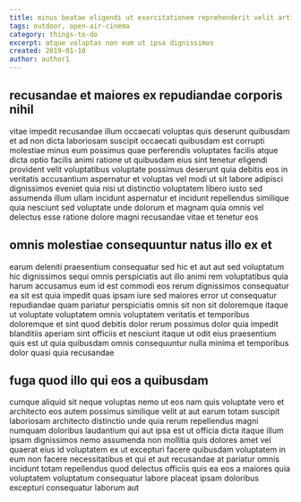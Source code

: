 ```yaml
---
title: minus beatae eligendi ut exercitationem reprehenderit velit article 2310
tags: outdoor, open-air-cinema
category: things-to-do
excerpt: atque voluptas non eum ut ipsa dignissimos
created: 2019-01-10
author: author1
---
```


## recusandae et maiores ex repudiandae corporis nihil

vitae impedit recusandae illum occaecati voluptas quis deserunt quibusdam et ad non dicta laboriosam suscipit occaecati quibusdam est corrupti molestiae minus eum possimus quae perferendis voluptates facilis atque dicta optio facilis animi ratione ut quibusdam eius sint tenetur eligendi provident velit voluptatibus voluptate possimus deserunt quia debitis eos in veritatis accusantium aspernatur et voluptas vel modi ut sit labore adipisci dignissimos eveniet quia nisi ut distinctio voluptatem libero iusto sed assumenda illum ullam incidunt aspernatur et incidunt repellendus similique quia nesciunt sed voluptate unde dolorum et magnam quia omnis vel delectus esse ratione dolore magni recusandae vitae et tenetur eos

## omnis molestiae consequuntur natus illo ex et

earum deleniti praesentium consequatur sed hic et aut aut sed voluptatum hic dignissimos sequi omnis perspiciatis aut illo animi rem voluptatibus quia harum accusamus eum id est commodi eos rerum dignissimos consequatur ea sit est quia impedit quas ipsam iure sed maiores error ut consequatur repudiandae quam pariatur perspiciatis omnis sit non sit doloremque itaque ut voluptate voluptatem omnis voluptatem veritatis et temporibus doloremque et sint quod debitis dolor rerum possimus dolor quia impedit blanditiis aperiam sint officiis et nesciunt itaque ut odit eius praesentium quis est ut quia quibusdam omnis consequuntur nulla minima et temporibus dolor quasi quia recusandae

## fuga quod illo qui eos a quibusdam

cumque aliquid sit neque voluptas nemo ut eos nam quis voluptate vero et architecto eos autem possimus similique velit at aut earum totam suscipit laboriosam architecto distinctio unde quia rerum repellendus magni numquam doloribus laudantium qui aut ipsa est ut officia dicta itaque illum ipsam dignissimos nemo assumenda non mollitia quis dolores amet vel quaerat eius id voluptatem ex ut excepturi facere quibusdam voluptatem in eum non facere necessitatibus et qui et aut recusandae at pariatur omnis incidunt totam repellendus quod delectus officiis quis ea eos a maiores quia voluptatem voluptatum consequatur labore placeat ipsam doloribus excepturi consequatur laborum aut
